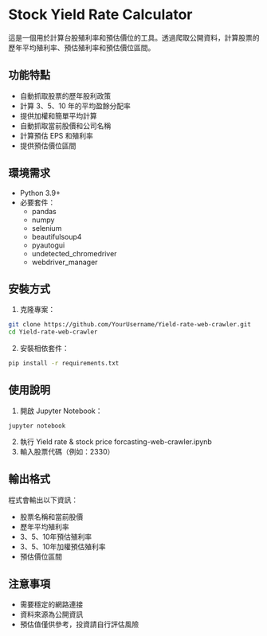# Stock Yield Rate Calculator

這是一個用於計算台股殖利率和預估價位的工具。透過爬取公開資料，計算股票的歷年平均殖利率、預估殖利率和預估價位區間。

## 功能特點

- 自動抓取股票的歷年股利政策
- 計算 3、5、10 年的平均盈餘分配率
- 提供加權和簡單平均計算
- 自動抓取當前股價和公司名稱
- 計算預估 EPS 和殖利率
- 提供預估價位區間

## 環境需求

- Python 3.9+
- 必要套件：
  - pandas
  - numpy
  - selenium
  - beautifulsoup4
  - pyautogui
  - undetected_chromedriver
  - webdriver_manager

## 安裝方式

1. 克隆專案：
```bash
git clone https://github.com/YourUsername/Yield-rate-web-crawler.git
cd Yield-rate-web-crawler
```

2. 安裝相依套件：
```bash
pip install -r requirements.txt
```

## 使用說明
1. 開啟 Jupyter Notebook：
```
jupyter notebook
```
2. 執行 Yield rate & stock price forcasting-web-crawler.ipynb
3. 輸入股票代碼（例如：2330）

## 輸出格式
程式會輸出以下資訊：

- 股票名稱和當前股價
- 歷年平均殖利率
- 3、5、10年預估殖利率
- 3、5、10年加權預估殖利率
- 預估價位區間

## 注意事項

- 需要穩定的網路連接
- 資料來源為公開資訊
- 預估值僅供參考，投資請自行評估風險